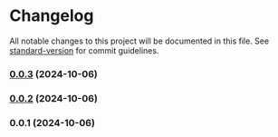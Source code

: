 # Changelog

All notable changes to this project will be documented in this file. See [standard-version](https://github.com/conventional-changelog/standard-version) for commit guidelines.

### [0.0.3](https://github.com/Mustafa1121/demo/compare/v0.0.2...v0.0.3) (2024-10-06)

### [0.0.2](https://github.com/Mustafa1121/demo/compare/v0.0.1...v0.0.2) (2024-10-06)

### 0.0.1 (2024-10-06)
